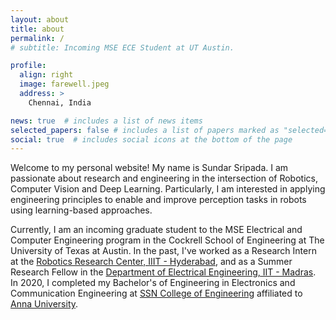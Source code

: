 ```yaml
---
layout: about
title: about
permalink: /
# subtitle: Incoming MSE ECE Student at UT Austin.

profile:
  align: right
  image: farewell.jpeg
  address: >
    Chennai, India

news: true  # includes a list of news items
selected_papers: false # includes a list of papers marked as "selected={true}"
social: true  # includes social icons at the bottom of the page
---
```


Welcome to my personal website! My name is Sundar Sripada. I am passionate about research and engineering in the intersection of Robotics, Computer Vision and Deep Learning. Particularly, I am interested in applying engineering principles to enable and improve perception tasks in robots using learning-based approaches. 

Currently, I am an incoming graduate student to the MSE Electrical and Computer Engineering program in the Cockrell School of Engineering at The University of Texas at Austin. In the past, I've worked as a Research Intern at the [Robotics Research Center, IIIT - Hyderabad](https://robotics.iiit.ac.in/), and as a Summer Research Fellow in the [Department of Electrical Engineering, IIT - Madras](https://www.ee.iitm.ac.in/). In 2020, I completed my Bachelor's of Engineering in Electronics and Communication Engineering at [SSN College of Engineering](https://www.ssn.edu.in/) affiliated to [Anna University](https://www.annauniv.edu/). 

<!-- Write your biography here. Tell the world about yourself. Link to your favorite [subreddit](http://reddit.com). You can put a picture in, too. The code is already in, just name your picture `prof_pic.jpg` and put it in the `img/` folder.

Put your address / P.O. box / other info right below your picture. You can also disable any these elements by editing `profile` property of the YAML header of your `_pages/about.md`. Edit `_bibliography/papers.bib` and Jekyll will render your [publications page](/al-folio/publications/) automatically.

Link to your social media connections, too. This theme is set up to use [Font Awesome icons](http://fortawesome.github.io/Font-Awesome/) and [Academicons](https://jpswalsh.github.io/academicons/), like the ones below. Add your Facebook, Twitter, LinkedIn, Google Scholar, or just disable all of them. -->
